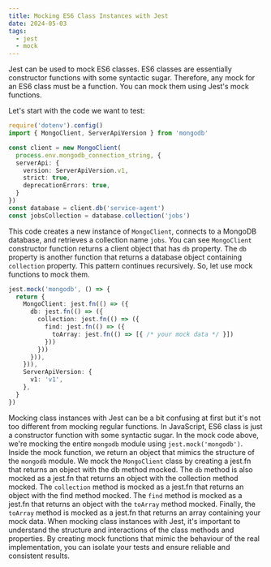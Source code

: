 ```yaml
---
title: Mocking ES6 Class Instances with Jest
date: 2024-05-03
tags:
  - jest
  - mock
---
```

Jest can be used to mock ES6 classes. ES6 classes are essentially constructor functions with some syntactic sugar. Therefore, any mock for an ES6 class must be a function. You can mock them using Jest's mock functions. 

Let's start with the code we want to test:
```typescript
require('dotenv').config()
import { MongoClient, ServerApiVersion } from 'mongodb'

const client = new MongoClient(
  process.env.mongodb_connection_string, {
  serverApi: {
    version: ServerApiVersion.v1,
    strict: true,
    deprecationErrors: true,
  }
})
const database = client.db('service-agent')
const jobsCollection = database.collection('jobs')

```

This code creates a new instance of `MongoClient`, connects to a MongoDB database, and retrieves a collection name `jobs`.
You can see `MongoClient` constructor function returns a client object that has `db` property. The `db` property is another function that returns a database object containing `collection` property. This pattern continues recursively. So, let use mock functions to mock them.

```typescript
jest.mock('mongodb', () => {
  return {
    MongoClient: jest.fn(() => ({
      db: jest.fn(() => ({
        collection: jest.fn(() => ({
          find: jest.fn(() => ({
            toArray: jest.fn(() => [{ /* your mock data */ }])
          }))
        }))
      })),
    })),
    ServerApiVersion: {
      v1: 'v1',
    },
  }
})
```

Mocking class instances with Jest can be a bit confusing at first but it's not too different from mocking regular functions. In JavaScript, ES6 class is just a constructor function with some syntactic sugar.
In the mock code above, we're mocking the entire `mongodb` module using `jest.mock('mongodb')`. Inside the mock function, we return an object that mimics the structure of the `mongodb` module.
We mock the `MongoClient` class by creating a jest.fn that returns an object with the db method mocked. The `db` method is also mocked as a jest.fn that returns an object with the collection method mocked. The `collection` method is mocked as a jest.fn that returns an object with the find method mocked. The `find` method is mocked as a jest.fn that returns an object with the `toArray` method mocked. Finally, the `toArray` method is mocked as a jest.fn that returns an array containing your mock data.
When mocking class instances with Jest, it's important to understand the structure and interactions of the class methods and properties. By creating mock functions that mimic the behaviour of the real implementation, you can isolate your tests and ensure reliable and consistent results.